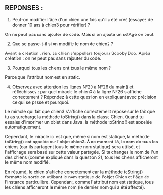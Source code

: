 ## REPONSES :
1. Peut-on modifier l'âge d'un chien une fois qu'il a été créé (essayez de donner 10 ans à chien3 pour vérifier) ? 

On ne peut pas sans ajouter de code.
Mais si on ajoute un setAge on peut.

2. Que se passe-t-il si on modifie le nom de chien2 ?

Avant la création : rien. Le chien s'appellera toujours Scooby Doo.
Après création : on ne peut pas sans rajouter du code.

3. Pourquoi tous les chiens ont tous le même nom ?

Parce que l'attribut nom est en static.

4. Observez avec attention les lignes N°20 à N°26 du main() et réfléchissez : par quel miracle le chien3 à la ligne N°26 s'affiche correctement ?
   Répondez à cette question en expliquant avec précision ce qui se passe et pourquoi.

Le miracle qui fait que chien3 s'affiche correctement repose sur le fait que tu as surcharge la méthode toString() dans la classe Chien. Quand tu essaies d'imprimer un objet dans Java, la méthode toString() est appelée automatiquement.

Cependant, le miracle ici est que, même si nom est statique, la méthode toString() est appelée sur l'objet chien3. À ce moment-là, le nom de tous les chiens (car ils partagent tous le même nom statique) sera utilisé, et l'affichage sera basé sur cette valeur partagée. Si tu changes le nom de l'un des chiens (comme expliqué dans la question 2), tous les chiens afficheront le même nom modifié.

En résumé, le chien s'affiche correctement car la méthode toString() formatte la sortie en utilisant le nom statique de l'objet Chien et l'âge de l'instance particulière. Cependant, comme l'attribut nom est statique, tous les chiens afficheront le même nom (le dernier nom qui a été affecté).

